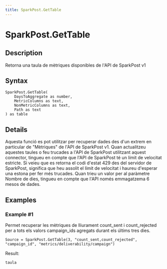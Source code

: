 ```yaml
---
title: SparkPost.GetTable
---
```


# SparkPost.GetTable


## Description

Retorna una taula de mètriques disponibles de l&#39;API de SparkPost v1


## Syntax

```powerquery
SparkPost.GetTable(
    DaysToAggregate as number,
    MetricColumns as text,
    NonMetricColumns as text,
    Path as text
) as table
```


## Details

Aquesta funció es pot utilitzar per recuperar dades des d'un extrem en particular de "Mètriques" de l'API de SparkPost v1. Quan actualitzeu aquestes taules o feu trucades a l'API de SparkPost utilitzant aquest connector, tingueu en compte que l'API de SparkPost té un límit de velocitat estricte. Si veieu que es retorna el codi d'estat 429 des del servidor de SparkPost, significa que heu assolit el límit de velocitat i haureu d'esperar una estona per fer més trucades. Quan trieu un valor per al paràmetre Nombre de dies, tingueu en compte que l'API només emmagatzema 6 mesos de dades.


## Examples

### Example #1 
Permet recuperar les mètriques de lliurament count_sent i count_rejected per a tots els valors campaign_ids agregats durant els últims tres dies. 
```powerquery
Source = SparkPost.GetTable(3, "count_sent,count_rejected", "campaign_id", "metrics/deliverability/campaign")
```

Result: 
```powerquery
taula
```



